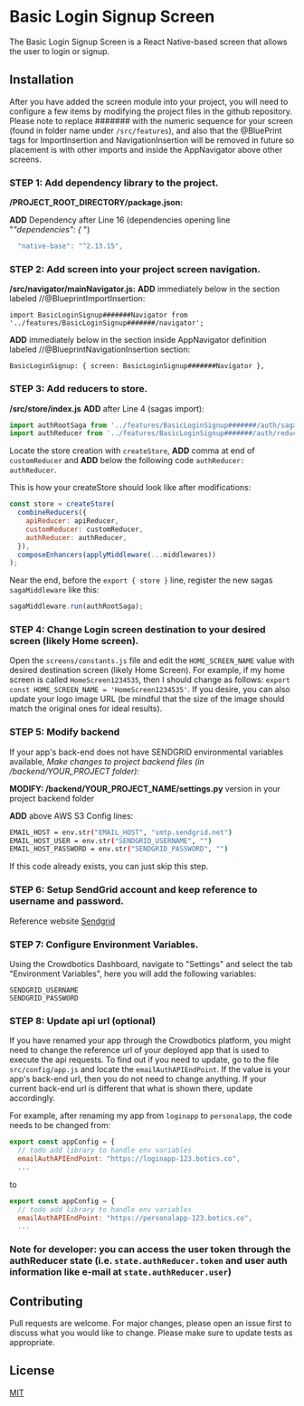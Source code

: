 # Basic Login Signup Screen

The Basic Login Signup Screen is a React Native-based screen that allows the user to login or signup.

## Installation

After you have added the screen module into your project, you will need to configure a few items by modifying the project files in the github repository. Please note to replace ####### with the numeric sequence for your screen (found in folder name under `/src/features`), and also that the @BluePrint tags for ImportInsertion and NavigationInsertion will be removed in future so placement is with other imports and inside the AppNavigator above other screens.

### STEP 1: Add dependency library to the project.

**/PROJECT_ROOT_DIRECTORY/package.json:**

**ADD** Dependency after Line 16 (dependencies opening line "_"dependencies": {_ ")

```js
  "native-base": "^2.13.15",
```

### STEP 2: Add screen into your project screen navigation.

**/src/navigator/mainNavigator.js:**
**ADD** immediately below in the section labeled //@BlueprintImportInsertion:

`import BasicLoginSignup#######Navigator from '../features/BasicLoginSignup#######/navigator';`

**ADD** immediately below in the section inside AppNavigator definition labeled //@BlueprintNavigationInsertion section:

`BasicLoginSignup: { screen: BasicLoginSignup#######Navigator },`

### STEP 3: Add reducers to store.

**/src/store/index.js**
**ADD** after Line 4 (sagas import):

```js
import authRootSaga from '../features/BasicLoginSignup#######/auth/sagas';
import authReducer from '../features/BasicLoginSignup#######/auth/reducers;
```

Locate the store creation with `createStore`, **ADD** comma at end of `customReducer` and **ADD** below the following code `authReducer: authReducer`.

This is how your createStore should look like after modifications:

```js
const store = createStore(
  combineReducers({
    apiReducer: apiReducer,
    customReducer: customReducer,
    authReducer: authReducer,
  }),
  composeEnhancers(applyMiddleware(...middlewares))
);
```

Near the end, before the `export { store }` line, register the new sagas `sagaMiddleware` like this:

```js
sagaMiddleware.run(authRootSaga);
```

### STEP 4: Change Login screen destination to your desired screen (likely Home screen).

Open the `screens/constants.js` file and edit the `HOME_SCREEN_NAME` value with desired destination screen (likely Home Screen). For example, if my home screen is called `HomeScreen1234535`, then I should change as follows: `export const HOME_SCREEN_NAME = 'HomeScreen1234535'`. If you desire, you can also update your logo image URL (be mindful that the size of the image should match the original ones for ideal results).

### STEP 5: Modify backend

If your app's back-end does not have SENDGRID environmental variables available, _Make changes to project backend files (in /backend/YOUR_PROJECT folder):_

**MODIFY: /backend/YOUR_PROJECT_NAME/settings.py** version in your project backend folder

**ADD** above AWS S3 Config lines:

```sh
EMAIL_HOST = env.str("EMAIL_HOST", "smtp.sendgrid.net")
EMAIL_HOST_USER = env.str("SENDGRID_USERNAME", "")
EMAIL_HOST_PASSWORD = env.str("SENDGRID_PASSWORD", "")
```

If this code already exists, you can just skip this step.

### STEP 6: Setup SendGrid account and keep reference to username and password.

Reference website [Sendgrid](https://wwww.sendgrid.com)

### STEP 7: Configure Environment Variables.

Using the Crowdbotics Dashboard, navigate to "Settings" and select the tab "Environment Variables", here you will add the following variables:

```
SENDGRID_USERNAME
SENDGRID_PASSWORD
```

### STEP 8: Update api url (optional)

If you have renamed your app through the Crowdbotics platform, you might need to change the reference url of your deployed app that is used to execute the api requests. To find out if you need to update, go to the file `src/config/app.js` and locate the `emailAuthAPIEndPoint`. If the value is your app's back-end url, then you do not need to change anything. If your current back-end url is different that what is shown there, update accordingly.

For example, after renaming my app from `loginapp` to `personalapp`, the code needs to be changed from:

```js
export const appConfig = {
  // todo add library to handle env variables
  emailAuthAPIEndPoint: "https://loginapp-123.botics.co",
  ...
```

to

```js
export const appConfig = {
  // todo add library to handle env variables
  emailAuthAPIEndPoint: "https://personalapp-123.botics.co",
  ...
```

### Note for developer: you can access the user token through the authReducer state (i.e. `state.authReducer.token` and user auth information like e-mail at `state.authReducer.user`)

## Contributing

Pull requests are welcome. For major changes, please open an issue first to discuss what you would like to change.
Please make sure to update tests as appropriate.

## License

[MIT](https://choosealicense.com/licenses/mit/)
